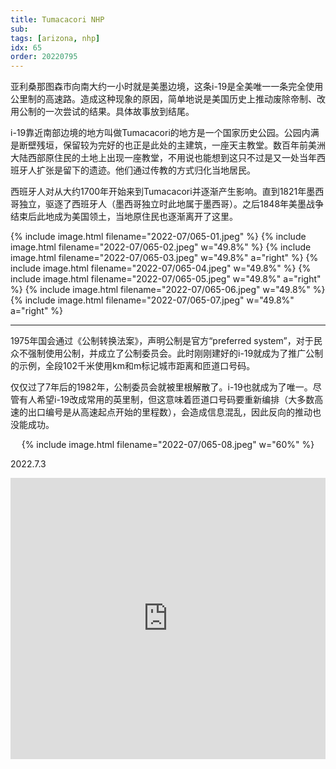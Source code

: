 ```yaml
---
title: Tumacacori NHP
sub: 
tags: [arizona, nhp]
idx: 65
order: 20220795
---
```


亚利桑那图森市向南大约一小时就是美墨边境，这条i-19是全美唯一一条完全使用公里制的高速路。造成这种现象的原因，简单地说是美国历史上推动废除帝制、改用公制的一次尝试的结果。具体故事放到结尾。

i-19靠近南部边境的地方叫做Tumacacori的地方是一个国家历史公园。公园内满是断壁残垣，保留较为完好的也正是此处的主建筑，一座天主教堂。数百年前美洲大陆西部原住民的土地上出现一座教堂，不用说也能想到这只不过是又一处当年西班牙人扩张是留下的遗迹。他们通过传教的方式归化当地居民。

西班牙人对从大约1700年开始来到Tumacacori并逐渐产生影响。直到1821年墨西哥独立，驱逐了西班牙人（墨西哥独立时此地属于墨西哥）。之后1848年美墨战争结束后此地成为美国领土，当地原住民也逐渐离开了这里。

{% include image.html filename="2022-07/065-01.jpeg" %}
{% include image.html filename="2022-07/065-02.jpeg" w="49.8%" %}
{% include image.html filename="2022-07/065-03.jpeg" w="49.8%" a="right" %}
{% include image.html filename="2022-07/065-04.jpeg" w="49.8%" %}
{% include image.html filename="2022-07/065-05.jpeg" w="49.8%" a="right" %}
{% include image.html filename="2022-07/065-06.jpeg" w="49.8%" %}
{% include image.html filename="2022-07/065-07.jpeg" w="49.8%" a="right" %}

---

1975年国会通过《公制转换法案》，声明公制是官方“preferred system”，对于民众不强制使用公制，并成立了公制委员会。此时刚刚建好的i-19就成为了推广公制的示例，全段102千米使用km和m标记城市距离和匝道口号码。

仅仅过了7年后的1982年，公制委员会就被里根解散了。i-19也就成为了唯一。尽管有人希望i-19改成常用的英里制，但这意味着匝道口号码要重新编排（大多数高速的出口编号是从高速起点开始的里程数），会造成信息混乱，因此反向的推动也没能成功。

<p style="text-align: center">
{% include image.html filename="2022-07/065-08.jpeg" w="60%" %}
</p>

2022.7.3

<iframe src="https://www.google.com/maps/embed?pb=!1m14!1m8!1m3!1d1740405.385005182!2d-111.0504428!3d31.5727602!3m2!1i1024!2i768!4f13.1!3m3!1m2!1s0x86d6a0d75a4fc273%3A0x35bbc54325dc5d4d!2sTumacacori%20National%20Historical%20Park!5e0!3m2!1sen!2sus!4v1662832682017!5m2!1sen!2sus" width="100%" height="450" style="border:0;" allowfullscreen="" loading="lazy" referrerpolicy="no-referrer-when-downgrade"></iframe>
